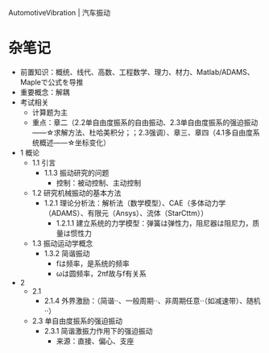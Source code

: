 AutomotiveVibration | 汽车振动

# 杂笔记

- 前置知识：概统、线代、高数、工程数学、理力、材力、Matlab/ADAMS、Mapleで公式を导推
- 重要概念：解耦
- 考试相关
    - 计算题为主
    - 重点：章二（2.2单自由度振系的自由振动、2.3单自由度振系的强迫振动——☆求解方法、杜哈美积分；；2.3强调）、章三、章四（4.1多自由度系统概述——☆坐标变化）
- 1 概论
    - 1.1 引言
        - 1.1.3 振动研究的问题
            - 控制：被动控制、主动控制
    - 1.2 研究机械振动的基本方法
        - 1.2.1 理论分析法：解析法（数学模型）、CAE（多体动力学（ADAMS）、有限元（Ansys）、流体（StarCttm））
            - 1.2.1.1 建立系统的力学模型：弹簧は弹性力，阻尼器は阻尼力，质量は惯性力
    - 1.3 振动运动学概念
        - 1.3.2 简谐振动
            - fは频率，是系统的频率
            - ωは圆频率，2πf故与f有关系
- 2
    - 2.1
        - 2.1.4 外界激励：（简谐··、一般周期··、非周期任意··（如减速带）、随机··）
    - 2.3 单自由度振系的强迫振动
        - 2.3.1 简谐激振力作用下的强迫振动
            - 来源：直接、偏心、支座
